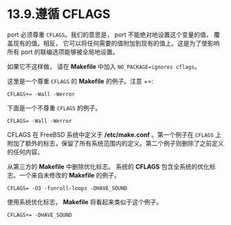 # 13.9.遵循 CFLAGS


port 必须尊重 `CFLAGS`。我们的意思是， port 不能绝对地设置这个变量的值， 覆盖现有的值。相反， 它可以将任何需要的值附加到现有的值上。这是为了使影响所有 port 的联编选项能够被全局地设置。

如果它不这样做， 请在 **Makefile** 中加入 `NO_PACKAGE=ignores cflags`。

这里是一个尊重 `CFLAGS` 的 **Makefile** 的例子。注意 +=:

```
CFLAGS+= -Wall -Werror
```

下面是一个不尊重 `CFLAGS` 的例子。

```
CFLAGS= -Wall -Werror
```

CFLAGS 在 FreeBSD 系统中定义于 **/etc/make.conf** 。第一个例子在 `CFLAGS` 上附加了额外的标志，保留了所有系统范围内的定义。第二个例子则删除了之前定义的任何内容。

从第三方的 **Makefile** 中删除优化标志。
系统的 **CFLAGS** 包含全系统的优化标志。一个来自未修改的 **Makefile** 的例子。

```
CFLAGS= -O3 -funroll-loops -DHAVE_SOUND
```

使用系统优化标志， **Makefile** 将看起来类似于这个例子。

```
CFLAGS+= -DHAVE_SOUND
```
